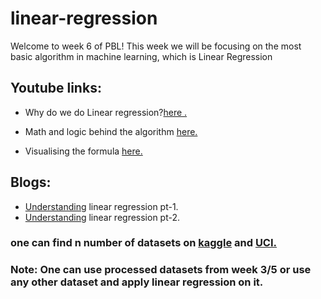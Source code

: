 # linear-regression

Welcome to week 6 of PBL!
This week we will be focusing on the most basic algorithm in machine learning, which is Linear Regression

## Youtube links:

- Why do we do Linear regression?[here .](https://youtu.be/lzGKRSvs5HM)

- Math and logic behind the algorithm [here.](https://youtu.be/nk2CQITm_eo)

- Visualising the formula [here.](https://youtu.be/3g-e2aiRfbU)

## Blogs:

- [Understanding](https://www.digitalvidya.com/blog/linear-regression/) linear regression pt-1.
- [Understanding](https://medium.com/@lachlanmiller_52885/machine-learning-week-1-cost-function-gradient-descent-and-univariate-linear-regression-8f5fe69815fd?source=search_post---------3) linear regression pt-2.


### one can find n number of datasets on [kaggle](https://www.kaggle.com/datasets) and [UCI.](https://archive.ics.uci.edu/ml/datasets.php)

### Note: One can use processed datasets from week 3/5 or use any other dataset and apply linear regression on it.
